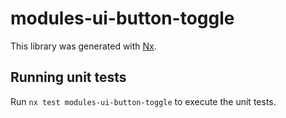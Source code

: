 # modules-ui-button-toggle

This library was generated with [Nx](https://nx.dev).

## Running unit tests

Run `nx test modules-ui-button-toggle` to execute the unit tests.
